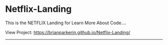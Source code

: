 # Netflix-Landing


This is the NETFLIX Landing for Learn More About Code....

View Project: https://brianparkerin.github.io/Netflix-Landing/


------------------------------------------------------------------------------------------------------------------------------------------
